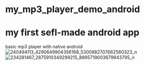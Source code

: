 # my_mp3_player_demo_android
# my first sefl-made android app

basic mp3 player with native android
![240494113_4290649904356168_5300882707662560323_n](https://user-images.githubusercontent.com/77192093/130516729-87275155-7621-484d-b14f-98f06b659cea.jpg)
![234281467_2875910349299215_8895719003679943795_n](https://user-images.githubusercontent.com/77192093/130516774-57672ff1-f72e-4ce3-adbe-84a93d8e19a4.jpg)
